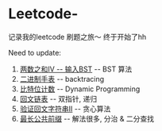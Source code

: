 # Leetcode-
记录我的leetcode 刷题之旅～ 终于开始了hh 

Need to update: 

1. [两数之和IV -- 输入BST](https://github.com/xxxcrttt/Leetcode-/blob/main/Two%20Sum/Q653.%20Two%20Sum%20IV%20--%20Input%20is%20a%20BST.md) -- BST 算法
2. [二进制手表](https://github.com/xxxcrttt/Leetcode-/blob/main/Bit/Q401.%20Binary%20Watch.md) -- backtracing 
3. [比特位计数](https://github.com/xxxcrttt/Leetcode-/blob/main/Dynamic/Q338.%20Counting%20Bits.md) -- Dynamic Programming 
4. [回文链表](https://github.com/xxxcrttt/Leetcode-/blob/main/Linked%20List/Q234.%20palindrom%20linked%20list.md) -- 双指针, 递归
5. [验证回文字符串II](https://github.com/xxxcrttt/Leetcode-/blob/main/Greedy/Q680.%20valid-palindrome-ii.md) -- 贪心算法
6. [最长公共前缀](https://github.com/xxxcrttt/Leetcode-/blob/main/String/Q14.%20longest-common-prefix.md) -- 解法很多, 分治 & 二分查找
